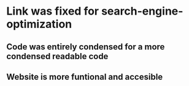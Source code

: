 # Link was fixed for search-engine-optimization
## Code was entirely condensed for a more condensed readable code
## Website is more funtional and accesible 
